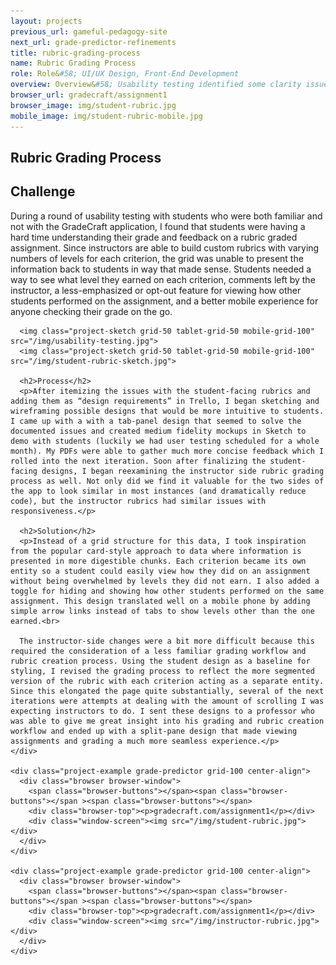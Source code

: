 ```yaml
---
layout: projects
previous_url: gameful-pedagogy-site
next_url: grade-predictor-refinements
title: rubric-grading-process
name: Rubric Grading Process
role: Role&#58; UI/UX Design, Front-End Development
overview: Overview&#58; Usability testing identified some clarity issues around rubric feedback from students. This prompted us to reexamine and refine the process for both instructors and students.
browser_url: gradecraft/assignment1
browser_image: img/student-rubric.jpg
mobile_image: img/student-rubric-mobile.jpg
---
```


<section class="project-page section grid-container">
  <div class="section-header grid-100"><h1>Rubric Grading Process</h1></div>

  <div class="project-data">
    <div class="case-study challenge grid-100 tablet-grid-100">
      <h2>Challenge</h2>
      <p>During a round of usability testing with students who were both familiar and not with the GradeCraft application, I found that students were having a hard time understanding their grade and feedback on a rubric graded assignment. Since instructors are able to build custom rubrics with varying numbers of levels for each criterion, the grid was unable to present the information back to students in way that made sense. Students needed a way to see what level they earned on each criterion, comments left by the instructor, a less-emphasized or opt-out feature for viewing how other students performed on the assignment, and a better mobile experience for anyone checking their grade on the go.</p>

      <img class="project-sketch grid-50 tablet-grid-50 mobile-grid-100" src="/img/usability-testing.jpg">
      <img class="project-sketch grid-50 tablet-grid-50 mobile-grid-100" src="/img/student-rubric-sketch.jpg">

      <h2>Process</h2>
      <p>After itemizing the issues with the student-facing rubrics and adding them as “design requirements” in Trello, I began sketching and wireframing possible designs that would be more intuitive to students. I came up with a with a tab-panel design that seemed to solve the documented issues and created medium fidelity mockups in Sketch to demo with students (luckily we had user testing scheduled for a whole month). My PDFs were able to gather much more concise feedback which I rolled into the next iteration. Soon after finalizing the student-facing designs, I began reexamining the instructor side rubric grading process as well. Not only did we find it valuable for the two sides of the app to look similar in most instances (and dramatically reduce code), but the instructor rubrics had similar issues with responsiveness.</p>

      <h2>Solution</h2>
      <p>Instead of a grid structure for this data, I took inspiration from the popular card-style approach to data where information is presented in more digestible chunks. Each criterion became its own entity so a student could easily view how they did on an assignment without being overwhelmed by levels they did not earn. I also added a toggle for hiding and showing how other students performed on the same assignment. This design translated well on a mobile phone by adding simple arrow links instead of tabs to show levels other than the one earned.<br>

      The instructor-side changes were a bit more difficult because this required the consideration of a less familiar grading workflow and rubric creation process. Using the student design as a baseline for styling, I revised the grading process to reflect the more segmented version of the rubric with each criterion acting as a separate entity. Since this elongated the page quite substantially, several of the next iterations were attempts at dealing with the amount of scrolling I was expecting instructors to do. I sent these designs to a professor who was able to give me great insight into his grading and rubric creation workflow and ended up with a split-pane design that made viewing assignments and grading a much more seamless experience.</p>
    </div>

    <div class="project-example grade-predictor grid-100 center-align">
      <div class="browser browser-window">
        <span class="browser-buttons"></span><span class="browser-buttons"></span ><span class="browser-buttons"></span>
        <div class="browser-top"><p>gradecraft.com/assignment1</p></div>
        <div class="window-screen"><img src="/img/student-rubric.jpg"></div>
      </div>
    </div>

    <div class="project-example grade-predictor grid-100 center-align">
      <div class="browser browser-window">
        <span class="browser-buttons"></span><span class="browser-buttons"></span ><span class="browser-buttons"></span>
        <div class="browser-top"><p>gradecraft.com/assignment1</p></div>
        <div class="window-screen"><img src="/img/instructor-rubric.jpg"></div>
      </div>
    </div>
  </div>
</section>
